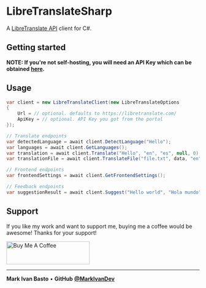 # LibreTranslateSharp
A [LibreTranslate API](https://libretranslate.com/) client for C#.

## Getting started

**NOTE: If you're not self-hosting, you will need an API Key which can be obtained [here](https://portal.libretranslate.com/).**


## Usage

```csharp
var client = new LibreTranslateClient(new LibreTranslateOptions
{
	Url = // optional. defaults to https://libretranslate.com/
	ApiKey = // optional. API Key you got from the portal
});

// Translate endpoints
var detectedLanguage = await client.DetectLanguage("Hello");
var languages = await client.GetLanguages();
var translation = await client.Translate("Hello", "en", "es", null, 0);
var translationFile = await client.TranslateFile("file.txt", data, "en", "es");

// Frontend endpoints
var frontendSettings = await client.GetFrontendSettings();

// Feedback endpoints
var suggestionResult = await client.Suggest("Hello world", "Hola mundo", "en", "es");
```


## Support
If you like my work and want to support me, buying me a coffee would be awesome! Thanks for your support!

<a href="https://www.buymeacoffee.com/markivandev" target="_blank"><img src="https://cdn.buymeacoffee.com/buttons/v2/default-blue.png" alt="Buy Me A Coffee" style="height: 60px !important;width: 217px !important;" ></a>

---------
**Mark Ivan Basto** &bullet; **GitHub**
**[@MarkIvanDev](https://github.com/MarkIvanDev)**